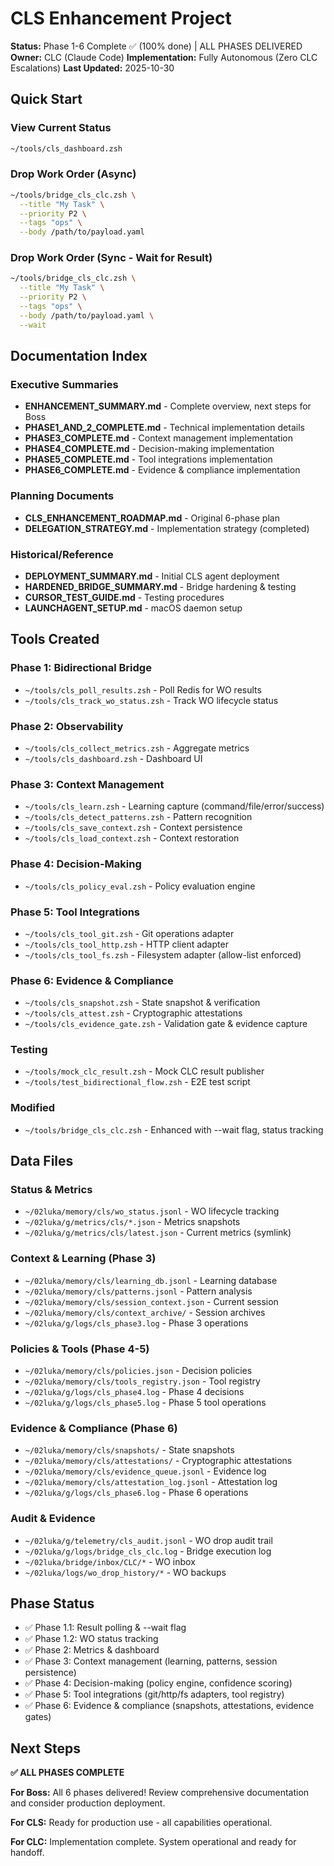 # CLS Enhancement Project

**Status:** Phase 1-6 Complete ✅ (100% done) | ALL PHASES DELIVERED
**Owner:** CLC (Claude Code)
**Implementation:** Fully Autonomous (Zero CLC Escalations)
**Last Updated:** 2025-10-30

## Quick Start

### View Current Status
```bash
~/tools/cls_dashboard.zsh
```

### Drop Work Order (Async)
```bash
~/tools/bridge_cls_clc.zsh \
  --title "My Task" \
  --priority P2 \
  --tags "ops" \
  --body /path/to/payload.yaml
```

### Drop Work Order (Sync - Wait for Result)
```bash
~/tools/bridge_cls_clc.zsh \
  --title "My Task" \
  --priority P2 \
  --tags "ops" \
  --body /path/to/payload.yaml \
  --wait
```

## Documentation Index

### Executive Summaries
- **ENHANCEMENT_SUMMARY.md** - Complete overview, next steps for Boss
- **PHASE1_AND_2_COMPLETE.md** - Technical implementation details
- **PHASE3_COMPLETE.md** - Context management implementation
- **PHASE4_COMPLETE.md** - Decision-making implementation
- **PHASE5_COMPLETE.md** - Tool integrations implementation
- **PHASE6_COMPLETE.md** - Evidence & compliance implementation

### Planning Documents
- **CLS_ENHANCEMENT_ROADMAP.md** - Original 6-phase plan
- **DELEGATION_STRATEGY.md** - Implementation strategy (completed)

### Historical/Reference
- **DEPLOYMENT_SUMMARY.md** - Initial CLS agent deployment
- **HARDENED_BRIDGE_SUMMARY.md** - Bridge hardening & testing
- **CURSOR_TEST_GUIDE.md** - Testing procedures
- **LAUNCHAGENT_SETUP.md** - macOS daemon setup

## Tools Created

### Phase 1: Bidirectional Bridge
- `~/tools/cls_poll_results.zsh` - Poll Redis for WO results
- `~/tools/cls_track_wo_status.zsh` - Track WO lifecycle status

### Phase 2: Observability
- `~/tools/cls_collect_metrics.zsh` - Aggregate metrics
- `~/tools/cls_dashboard.zsh` - Dashboard UI

### Phase 3: Context Management
- `~/tools/cls_learn.zsh` - Learning capture (command/file/error/success)
- `~/tools/cls_detect_patterns.zsh` - Pattern recognition
- `~/tools/cls_save_context.zsh` - Context persistence
- `~/tools/cls_load_context.zsh` - Context restoration

### Phase 4: Decision-Making
- `~/tools/cls_policy_eval.zsh` - Policy evaluation engine

### Phase 5: Tool Integrations
- `~/tools/cls_tool_git.zsh` - Git operations adapter
- `~/tools/cls_tool_http.zsh` - HTTP client adapter
- `~/tools/cls_tool_fs.zsh` - Filesystem adapter (allow-list enforced)

### Phase 6: Evidence & Compliance
- `~/tools/cls_snapshot.zsh` - State snapshot & verification
- `~/tools/cls_attest.zsh` - Cryptographic attestations
- `~/tools/cls_evidence_gate.zsh` - Validation gate & evidence capture

### Testing
- `~/tools/mock_clc_result.zsh` - Mock CLC result publisher
- `~/tools/test_bidirectional_flow.zsh` - E2E test script

### Modified
- `~/tools/bridge_cls_clc.zsh` - Enhanced with --wait flag, status tracking

## Data Files

### Status & Metrics
- `~/02luka/memory/cls/wo_status.jsonl` - WO lifecycle tracking
- `~/02luka/g/metrics/cls/*.json` - Metrics snapshots
- `~/02luka/g/metrics/cls/latest.json` - Current metrics (symlink)

### Context & Learning (Phase 3)
- `~/02luka/memory/cls/learning_db.jsonl` - Learning database
- `~/02luka/memory/cls/patterns.jsonl` - Pattern analysis
- `~/02luka/memory/cls/session_context.json` - Current session
- `~/02luka/memory/cls/context_archive/` - Session archives
- `~/02luka/g/logs/cls_phase3.log` - Phase 3 operations

### Policies & Tools (Phase 4-5)
- `~/02luka/memory/cls/policies.json` - Decision policies
- `~/02luka/memory/cls/tools_registry.json` - Tool registry
- `~/02luka/g/logs/cls_phase4.log` - Phase 4 decisions
- `~/02luka/g/logs/cls_phase5.log` - Phase 5 tool operations

### Evidence & Compliance (Phase 6)
- `~/02luka/memory/cls/snapshots/` - State snapshots
- `~/02luka/memory/cls/attestations/` - Cryptographic attestations
- `~/02luka/memory/cls/evidence_queue.jsonl` - Evidence log
- `~/02luka/memory/cls/attestation_log.jsonl` - Attestation log
- `~/02luka/g/logs/cls_phase6.log` - Phase 6 operations

### Audit & Evidence
- `~/02luka/g/telemetry/cls_audit.jsonl` - WO drop audit trail
- `~/02luka/g/logs/bridge_cls_clc.log` - Bridge execution log
- `~/02luka/bridge/inbox/CLC/*` - WO inbox
- `~/02luka/logs/wo_drop_history/*` - WO backups

## Phase Status

- ✅ Phase 1.1: Result polling & --wait flag
- ✅ Phase 1.2: WO status tracking
- ✅ Phase 2: Metrics & dashboard
- ✅ Phase 3: Context management (learning, patterns, session persistence)
- ✅ Phase 4: Decision-making (policy engine, confidence scoring)
- ✅ Phase 5: Tool integrations (git/http/fs adapters, tool registry)
- ✅ Phase 6: Evidence & compliance (snapshots, attestations, evidence gates)

## Next Steps

**✅ ALL PHASES COMPLETE**

**For Boss:** All 6 phases delivered! Review comprehensive documentation and consider production deployment.

**For CLS:** Ready for production use - all capabilities operational.

**For CLC:** Implementation complete. System operational and ready for handoff.
